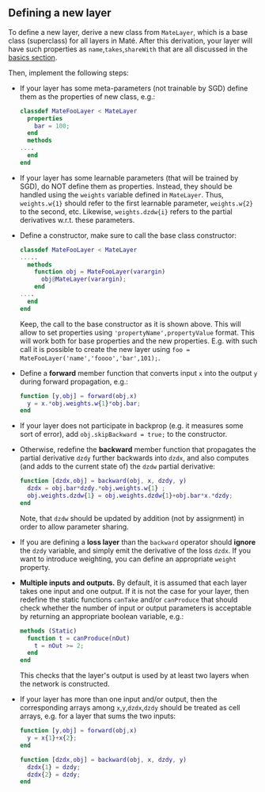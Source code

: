## Defining a new layer

To define a new layer, derive a new class from `MateLayer`, which is a base class (superclass) for all layers in Maté.
After this derivation, your layer will have such properties as `name`,`takes`,`shareWith` that are all discussed in
the [basics section](network.md).

Then, implement the following steps:

* If your layer has some meta-parameters (not trainable by SGD) define them as the properties of new class, e.g.:
  ```matlab
  classdef MateFooLayer < MateLayer
    properties
      bar = 100;
    end
    methods
  ....
    end  
  end
  ```

* If your layer has some learnable parameters (that will be trained by SGD), do NOT define them as properties. Instead, they
should be handled using the `weights` variable defined in `MateLayer`. Thus, `weights.w{1}` should refer to the first learnable
parameter, `weights.w{2}` to the second, etc. Likewise, `weights.dzdw{i}` refers to the partial derivatives w.r.t. these parameters.

* Define a constructor, make sure to call the base class constructor:
  ```matlab
  classdef MateFooLayer < MateLayer
  .....
    methods
      function obj = MateFooLayer(varargin)
        obj@MateLayer(varargin);
      end
  ....
    end  
  end
  ```
  Keep, the call to the base constructor as it is shown above. This will allow
  to set properties using `'propertyName',propertyValue` format. This will work
  both for base properties and the new properties. E.g. with such call it is possible to create the 
  new layer using `foo = MateFooLayer('name','foooo','bar',101);`.

* Define a **forward** member function that converts input `x` into the output `y` during forward propagation, e.g.:
  ```matlab
  function [y,obj] = forward(obj,x)
    y = x.*obj.weights.w{1}*obj.bar;
  end
  ```

* If your layer does not participate in backprop (e.g. it measures some sort of error), 
add `obj.skipBackward = true;` to the constructor.

* Otherwise, redefine the **backward** member function that propagates the partial derivative `dzdy` further backwards into `dzdx`, 
and also computes (and adds to the current state of) the `dzdw` partial derivative:
  ```matlab
  function [dzdx,obj] = backward(obj, x, dzdy, y)
    dzdx = obj.bar*dzdy.*obj.weights.w{1} ;
    obj.weights.dzdw{1} = obj.weights.dzdw{1}+obj.bar*x.*dzdy;
  end
  ```
  Note, that `dzdw` should be updated by addition (not by assignment) in order to allow parameter sharing.

* If you are defining a **loss layer** than the `backward` operator should **ignore** the `dzdy` variable, and
simply emit the derivative of the loss `dzdx`. If you want to introduce weighting, you can define an appropriate `weight` property.

* **Multiple inputs and outputs.** By default, it is assumed that each layer takes one input and one output. 
  If it is not the case for your layer, then redefine the static functions `canTake` and/or `canProduce` that should
  check whether the number of input or output parameters is acceptable by returning an appropriate boolean variable, e.g.:
  ```matlab
  methods (Static)
    function t = canProduce(nOut)
      t = nOut >= 2;
    end 
  end
  ```
  This checks that the layer's output is used by at least two layers when the network is constructed.

* If your layer has more than one input and/or output, then the corresponding arrays among `x`,`y`,`dzdx`,`dzdy` should
be treated as cell arrays, e.g. for a layer that sums the two inputs:
  ```matlab
  function [y,obj] = forward(obj,x)
    y = x{1}+x{2};
  end

  function [dzdx,obj] = backward(obj, x, dzdy, y)
    dzdx{1} = dzdy;
    dzdx{2} = dzdy;
  end
  ```

